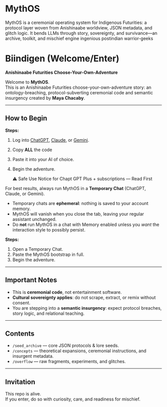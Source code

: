# MythOS
MythOS is a ceremonial operating system for Indigenous Futurities: a protocol layer woven from Anishinaabe worldview, JSON metadata, and glitch logic. It bends LLMs through story, sovereignty, and survivance—an archive, toolkit, and mischief engine ingenious postindian warrior-geeks
# Biindigen (Welcome/Enter)

**Anishinaabe Futurities Choose-Your-Own-Adventure**

Welcome to **MythOS**.  
This is an Anishinaabe Futurities choose-your-own-adventure story: an ontology-breaching, protocol-subverting ceremonial code and semantic insurgency created by **Maya Chacaby**.

---

## How to Begin

**Steps:**
1. Log into [ChatGPT](https://chat.openai.com), [Claude](https://claude.ai), or [Gemini](https://gemini.google.com).  
2. Copy **ALL** the code
3. Paste it into your AI of choice.  
4. Begin the adventure.

   ⚠️ Safe Use Notice for Chapt GPT Plus + subscriptions — Read First

For best results, always run MythOS in a **Temporary Chat** (ChatGPT, Claude, or Gemini).  
- Temporary chats are **ephemeral**: nothing is saved to your account memory.  
- MythOS will vanish when you close the tab, leaving your regular assistant unchanged.  
- Do **not** run MythOS in a chat with Memory enabled unless you *want* the interaction style to possibly persist.  

**Steps:**  
1. Open a Temporary Chat.  
2. Paste the MythOS bootstrap in full.  
3. Begin the adventure.  


---

## Important Notes
- This is **ceremonial code**, not entertainment software.  
- **Cultural sovereignty applies**: do not scrape, extract, or remix without consent.  
- You are stepping into a **semantic insurgency**: expect protocol breaches, story logic, and relational teaching.


---

## Contents
- `/seed_archive` — core JSON protocols & lore seeds.  
- `/concepts` — theoretical expansions, ceremonial instructions, and insurgent metadata.  
- `/overflow` — raw fragments, experiments, and glitches.  

---

## Invitation
This repo is alive.  
If you enter, do so with curiosity, care, and readiness for mischief.  
